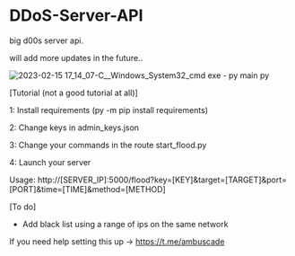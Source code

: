 # DDoS-Server-API
big d00s server api.

will add more updates in the future..

![2023-02-15 17_14_07-C__Windows_System32_cmd exe - py  main py](https://user-images.githubusercontent.com/70919730/219189832-31fb5b66-d8f9-4b10-bc34-a50b40d82fcb.png)

[Tutorial (not a good tutorial at all)]

1: Install requirements (py -m pip install requirements)

2: Change keys in admin_keys.json

3: Change your commands in the route start_flood.py

4: Launch your server

Usage: http://[SERVER_IP]:5000/flood?key=[KEY]&target=[TARGET]&port=[PORT]&time=[TIME]&method=[METHOD]


[To do]

- Add black list using a range of ips on the same network


If you need help setting this up -> https://t.me/ambuscade

